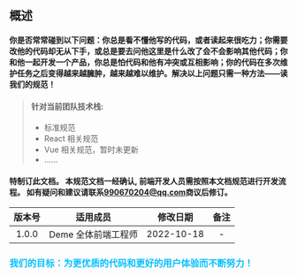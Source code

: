 ## 概述

#### 你是否常常碰到以下问题：你总是看不懂他写的代码，或者读起来很吃力；你需要改他的代码却无从下手，或总是要去问他这里是什么改了会不会影响其他代码；你和他一起开发一个产品，你总是怕代码和他有冲突或互相影响；你的代码在多次维护任务之后变得越来越臃肿，越来越难以维护。解决以上问题只需一种方法——读我们的规范！

> #### 针对当前团队技术栈:
>
> - 标准规范
> - React 相关规范
> - Vue 相关规范，暂时未更新
> - ......

#### 特制订此文档。 本规范文档一经确认, 前端开发人员需按照本文档规范进行开发流程。 如有疑问和建议请联系[990670204@qq.com](https://mail.qq.com/)商议后修订。

| 版本号 |      适用成员       |  修改日期  | 备注 |
| :----: | :-----------------: | :--------: | :--: |
| 1.0.0  | Deme 全体前端工程师 | 2022-10-18 |  -   |

### <font color="deepskyblue"><b>我们的目标：为更优质的代码和更好的用户体验而不断努力！</b></font>
